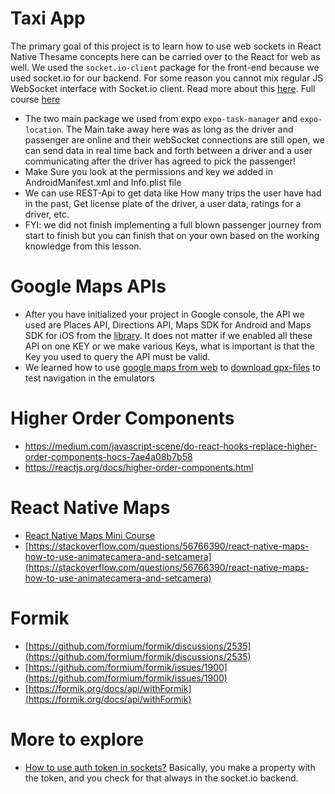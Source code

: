 # Taxi App

The primary goal of this project is to learn how to use web sockets in React Native Thesame concepts here can be carried over to the React for web as well. We used the `socket.io-client` package for the front-end because we used socket.io for our backend. For some reason you cannot mix regular JS WebSocket interface with Socket.io client. Read more about this [here](https://stackoverflow.com/questions/22232023/can-i-use-socket-io-client-to-connect-to-a-standard-websocket).
Full course [here](https://react-native-tutorial.thinkific.com/courses/taxi-app)

- The two main package we used from expo `expo-task-manager` and `expo-location`. The Main take away here was as long as the driver and passenger are online and their webSocket connections are still open, we can send data in real time back and forth between a driver and a user communicating after the driver has agreed to pick the passenger!
- Make Sure you look at the permissions and key we added in AndroidManifest.xml and Info.plist file
- We can use REST-Api to get data like How many trips the user have had in the past, Get license plate of the driver, a user data, ratings for a driver, etc.
- FYI: we did not finish implementing a full blown passenger journey from start to finish but you can finish that on your own based on the working knowledge from this lesson.

# Google Maps APIs

- After you have initialized your project in Google console, the API we used are Places API, Directions API, Maps SDK for Android and Maps SDK for iOS from the [library](https://console.cloud.google.com/apis/library). It does not matter if we enabled all these API on one KEY or we make various Keys, what is important is that the Key you used to query the API must be valid.
- We learned how to use [google maps from web](https://www.google.ca/maps/dir/) to [download gpx-files](https://mapstogpx.com/mobiledev.php) to test navigation in the emulators

# Higher Order Components

- https://medium.com/javascript-scene/do-react-hooks-replace-higher-order-components-hocs-7ae4a08b7b58
- https://reactjs.org/docs/higher-order-components.html

# React Native Maps

- [React Native Maps Mini Course](https://www.youtube.com/watch?v=qlELLikT3FU&t=271s)
- [https://stackoverflow.com/questions/56766390/react-native-maps-how-to-use-animatecamera-and-setcamera](https://stackoverflow.com/questions/56766390/react-native-maps-how-to-use-animatecamera-and-setcamera)

# Formik

- [https://github.com/formium/formik/discussions/2535](https://github.com/formium/formik/discussions/2535)
- [https://github.com/formium/formik/issues/1900](https://github.com/formium/formik/issues/1900)
- [https://formik.org/docs/api/withFormik](https://formik.org/docs/api/withFormik)

# More to explore

- [How to use auth token in sockets?](https://stackoverflow.com/questions/36788831/authenticating-socket-io-connections) Basically, you make a property with the token, and you check for that always in the socket.io backend.
